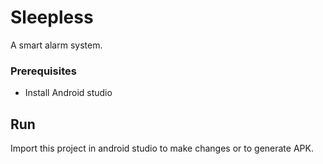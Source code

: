 # Sleepless
A smart alarm system.
### Prerequisites
- Install Android studio
## Run
Import this project in android studio to make changes or to generate APK.
